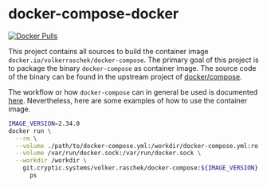 # docker-compose-docker

[![Docker Pulls](https://img.shields.io/docker/pulls/volkerraschek/docker-compose)](https://hub.docker.com/r/volkerraschek/docker-compose)

This project contains all sources to build the container image `docker.io/volkerraschek/docker-compose`. The primary
goal of this project is to package the binary `docker-compose` as container image. The source code of the binary can be
found in the upstream project of [docker/compose](https://github.com/docker/compose).

The workflow or how `docker-compose` can in general be used is documented [here](https://docs.docker.com/compose/).
Nevertheless, here are some examples of how to use the container image.

```bash
IMAGE_VERSION=2.34.0
docker run \
  --rm \
  --volume ./path/to/docker-compose.yml:/workdir/docker-compose.yml:ro \
  --volume /var/run/docker.sock:/var/run/docker.sock \
  --workdir /workdir \
    git.cryptic.systems/volker.raschek/docker-compose:${IMAGE_VERSION} \
      ps
```
